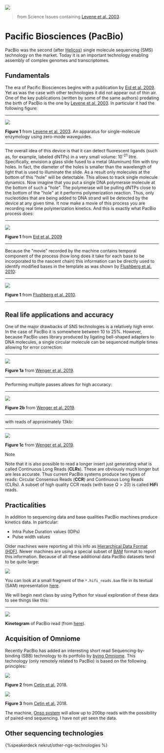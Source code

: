 ![](https://i.imgur.com/I1Agm07.png)
> from Science Issues containing [Levene et al. 2003](http://dx.doi.org/10.1126/science.1079700).

# Pacific Biosciences (PacBio)

PacBio was the second (after [Helicos](https://en.wikipedia.org/wiki/Helicos_single_molecule_fluorescent_sequencing)) single molecule sequencing (SMS) technology on the market.  Today it is an important technology enabling assembly of complex genomes and transcriptomes. 

## Fundamentals

The era of Pacific Biosciences begins with a publication by [Eid et al. 2009](https://science.sciencemag.org/content/323/5910/133/). Yet as was the case with other technologies it did not appear out of thin air. One of the key publications (written by some of the same authors) predating the birth of PacBio is the one by [Levene et al. 2003](http://dx.doi.org/10.1126/science.1079700). In particular it had the following figure:

-----

![](https://i.imgur.com/PmJjCUr.png)

**Figure 1** from [Levene et al. 2003](http://dx.doi.org/10.1126/science.1079700). An apparatus for single-molecule enzymology using zero-mode waveguides.

----

The overall idea of this device is that it can detect fluorescent ligands (such as, for example, labeled dNTPs) in a very small volume: 10<sup>-21</sup> litre. Specifically, envision a glass slide fused to a metal (Aluminum) film with tiny holes. In fact, the diameter of the holes is smaller than the wavelength of light that is used to illuminate the slide. As a result only molecules at the bottom of this "hole" will be detectable. This allows to track single molecule dynamics. Now imagine that you put a single DNA polymerase molecule at the bottom of such a "hole". The polymerase will be pulling dNTPs close to the bottom of the "hole" at it performs polymerization reaction. Thus, only nucleotides that are being added to DNA strand will be detected by the device at any given time. It now make a movie of this process you are recording real time polymerization kinetics. And this is exactly what PacBio process does:

----
![](https://i.imgur.com/TzQWgr7.png)

**Figure 1** from [Eid et al. 2009](https://science.sciencemag.org/content/323/5910/133/)

----

Because the "movie" recorded by the machine contains temporal component of the process (how long does it take for each base to be incorporated to the nascent chain) this information can be directly used to identify modified bases in the template as was shown by [Flushberg et al. 2010](http://www.nature.com/doifinder/10.1038/nmeth.1459):

----

![](https://i.imgur.com/LG6Zkmi.png)

**Figure 1** from [Flushberg et al. 2010](http://www.nature.com/doifinder/10.1038/nmeth.1459).

----

## Real life applications and accuracy

One of the major drawbacks of SNS technologies is a relatively high error. In the case of PacBio it is somewhere between 10 to 25%. However, because PacBio uses library produced by ligating bell-shaped adapters to DNA molecules, a single circular molecule can be sequenced multiple times allowing for error correction:

----

![](https://i.imgur.com/NEvb7Rp.png)

**Figure 1a** from [Wenger et al. 2019](http://dx.doi.org/10.1038/s41587-019-0217-9).

----

Performing multiple passes allows for high accuracy:

-----

![](https://i.imgur.com/BVM5c1g.png)

**Figure 2b** from [Wenger et al. 2019](http://dx.doi.org/10.1038/s41587-019-0217-9).

----

with reads of approximately 13kb:

-----

![](https://i.imgur.com/nhQAQ1y.png)

**Figure 1c** from [Wenger et al. 2019](http://dx.doi.org/10.1038/s41587-019-0217-9).

> [!NOTE]
> Note that it is also possible to read a longer insert just  generating what is called Continuous Long Reads (**CLRs**). These are obviously much longer but are less accurate. Thus current PacBio systems produce two types of reads: Circular Consensus Reads (**CCR**) and Continuous Long Reads (CLRs). A subset of high quality CCR reads (with base $Q > 20$) is called **HiFi** reads.

## Practicalities

In addition to sequencing data and base qualities PacBio machines produce kinetics data. In particular:

- Intra Pulse Duration values (IDPs)
- Pulse width values

Older machines were reporting all this info as [Hierarchical Data Format (HDF)](https://en.wikipedia.org/wiki/Hierarchical_Data_Format). Newer machines are using a special subset of [BAM](https://pacbiofileformats.readthedocs.io/en/12.0/BAM.html) format to report this information. Because of all these additional data PacBio datasets tend to be quite large:

![](https://i.imgur.com/nPJccSr.png)

You can look at a small fragment of the `*.hifi_reads.bam` file in its textual (SAM) representation [here](https://github.com/nekrut/BMMB554/blob/master/2021/data/sample.hifi_reads.sam).

We will begin next class by using Python for visual exploration of these data to see things like this:

----

![](https://i.imgur.com/kZXeDom.png)

**Kinetogram** of PacBio read (from [here](http://files.pacb.com/software/smrtanalysis/2.0.0/doc/smrtview/help/App_View_Base_Mod_data.htm)).


## Acquisition of Omniome

Recently PacBio has added an interesting short read Sequencing-by-binding (SBB) technology to its portfolio by [bying Omniome](https://www.pacb.com/technology/sequencing-by-binding/). This technology (only remotely related to PacBio) is based on the following principles:

![](https://i.imgur.com/aoy47YX.png)

**Figure 2** from [Cetin et al.](https://pubs.acs.org/doi/10.1021/acssensors.7b00957) 2018. 

![](https://i.imgur.com/egvPuo2.png)

**Figure 3** from [Cetin et al.](https://pubs.acs.org/doi/10.1021/acssensors.7b00957) 2018.

The machine, [Onso system](https://www.pacb.com/onso/) will allow up to 200bp reads with the possibility of paired-end sequencing. I have not yet seen the data.

## Other sequencing technologies

{%speakerdeck nekrut/other-ngs-technologies %}
